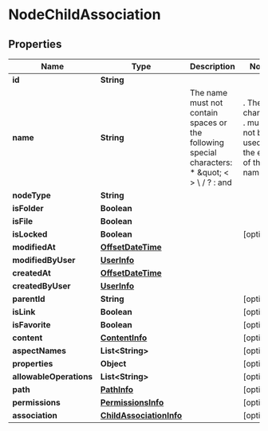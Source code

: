 
# NodeChildAssociation

## Properties
Name | Type | Description | Notes
------------ | ------------- | ------------- | -------------
**id** | **String** |  | 
**name** | **String** | The name must not contain spaces or the following special characters: * \&quot; &lt; &gt; \\ / ? : and |. The character . must not be used at the end of the name.  | 
**nodeType** | **String** |  | 
**isFolder** | **Boolean** |  | 
**isFile** | **Boolean** |  | 
**isLocked** | **Boolean** |  |  [optional]
**modifiedAt** | [**OffsetDateTime**](OffsetDateTime.md) |  | 
**modifiedByUser** | [**UserInfo**](UserInfo.md) |  | 
**createdAt** | [**OffsetDateTime**](OffsetDateTime.md) |  | 
**createdByUser** | [**UserInfo**](UserInfo.md) |  | 
**parentId** | **String** |  |  [optional]
**isLink** | **Boolean** |  |  [optional]
**isFavorite** | **Boolean** |  |  [optional]
**content** | [**ContentInfo**](ContentInfo.md) |  |  [optional]
**aspectNames** | **List&lt;String&gt;** |  |  [optional]
**properties** | **Object** |  |  [optional]
**allowableOperations** | **List&lt;String&gt;** |  |  [optional]
**path** | [**PathInfo**](PathInfo.md) |  |  [optional]
**permissions** | [**PermissionsInfo**](PermissionsInfo.md) |  |  [optional]
**association** | [**ChildAssociationInfo**](ChildAssociationInfo.md) |  |  [optional]




